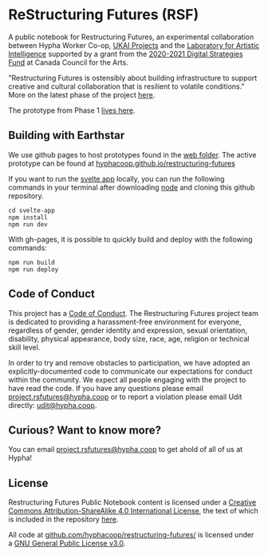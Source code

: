 # ReStructuring Futures (RSF) 

A public notebook for Restructuring Futures, an experimental collaboration between Hypha Worker Co-op, [UKAI Projects](https://www.ukai.ca/) and the [Laboratory for Artistic Intelligence](https://artisticintelligence.com/) supported by a grant from the [2020-2021 Digital Strategies Fund](https://canadacouncil.ca/funding/strategic-funds/digital-strategy-fund) at Canada Council for the Arts. 

"Restructuring Futures is ostensibly about building infrastructure to support creative and cultural collaboration that is resilient to volatile conditions." More on the latest phase of the project [here](https://localdisturbances.substack.com/p/the-arts-has-a-fever?r=f3tud). 

The prototype from Phase 1 [lives here](https://github.com/hyphacoop/crispy-couscous).

## Building with Earthstar

We use github pages to host prototypes found in the [web folder](https://hyphacoop.github.io/restructuring-futures/web/).
The active prototype can be found at [hyphacoop.github.io/restructuring-futures](https://hyphacoop.github.io/restructuring-futures/)

If you want to run the [svelte app](https://github.com/hyphacoop/restructuring-futures/tree/main/svelte-app) locally, you can run the following commands in your terminal after downloading [node](https://nodejs.org/en/) and cloning this github repository.

```
cd svelte-app
npm install
npm run dev
```

With gh-pages, it is possible to quickly build and deploy with the following commands:
```
npm run build
npm run deploy
```

## Code of Conduct

This project has a [Code of Conduct](https://docs.google.com/document/d/1KlvsinjNGPpF25aKxWJpG8jv8aHk7uLguIbmciX16xo/edit?usp=sharing). The Restructuring Futures project team is dedicated to providing a harassment-free environment for everyone, regardless of gender, gender identity and expression, sexual orientation, disability, physical appearance, body size, race, age, religion or technical skill level.

In order to try and remove obstacles to participation, we have adopted an explicitly-documented code to communicate our expectations for conduct within the community. We expect all people engaging with the project to have read the code. If you have any questions please email [project.rsfutures@hypha.coop](mailto:project.rsfutures@hypha.coop) or to report a violation please email Udit directly: [udit@hypha.coop](mailto:udit@hypha.coop).


## Curious? Want to know more?

You can email [project.rsfutures@hypha.coop](mailto:project.rsfutures@hypha.coop) to get ahold of all of us at Hypha!

## License

<span xmlns:dct="http://purl.org/dc/terms/" property="dct:title">Restructuring Futures Public Notebook</span> content is licensed under a <a rel="license" href="http://creativecommons.org/licenses/by-sa/4.0/">Creative Commons Attribution-ShareAlike 4.0 International License</a>, the text of which is included in the repository [here](https://github.com/hyphacoop/restructuring-futures/blob/main/LICENSE).

All code at <a xmlns:cc="http://creativecommons.org/ns#" href="https://github.com/hyphacoop/restructuring-futures/" property="cc:attributionName" rel="cc:attributionURL">github.com/hyphacoop/restructuring-futures/</a> is licensed under a <a rel="license" href="https://www.gnu.org/licenses/gpl.html">GNU General Public License v3.0</a>.

